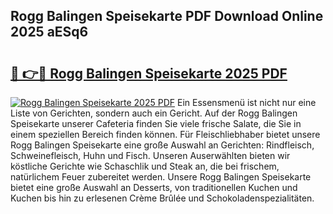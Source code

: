 ## Rogg Balingen Speisekarte PDF Download Online 2025 aESq6

# <h2><a href="http://gcdu18.nevu.top/?p=Rogg+Balingen+Speisekarte">🔗 👉🔴 Rogg Balingen Speisekarte 2025 PDF</a></h2>

[![Rogg Balingen Speisekarte 2025 PDF](https://i.imgur.com/dBaPXMq.png)](http://gcdu18.nevu.top/?p=Rogg+Balingen+Speisekarte)
Ein Essensmenü ist nicht nur eine Liste von Gerichten, sondern auch ein Gericht. Auf der Rogg Balingen Speisekarte unserer Cafeteria finden Sie viele frische Salate, die Sie in einem speziellen Bereich finden können. Für Fleischliebhaber bietet unsere Rogg Balingen Speisekarte eine große Auswahl an Gerichten: Rindfleisch, Schweinefleisch, Huhn und Fisch. Unseren Auserwählten bieten wir köstliche Gerichte wie Schaschlik und Steak an, die bei frischem, natürlichem Feuer zubereitet werden. Unsere Rogg Balingen Speisekarte bietet eine große Auswahl an Desserts, von traditionellen Kuchen und Kuchen bis hin zu erlesenen Crème Brûlée und Schokoladenspezialitäten.
